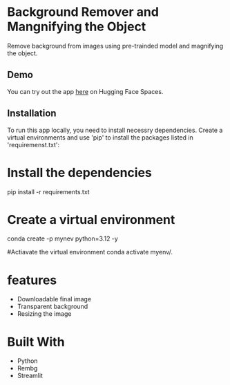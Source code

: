 # Background Remover and Mangnifying the Object

Remove background from images using pre-trainded model and magnifying the object.

## Demo

You can try out the app [here](https://huggingface.co/spaces/Thanusha/Image_processing) on Hugging Face Spaces.

## Installation

To run this app locally, you need to install necessry dependencies. Create a virtual environments and use 'pip' to install the packages listed in 'requiremenst.txt':
# Install the dependencies
pip install -r requirements.txt

# Create a virtual environment
conda create -p mynev python=3.12 -y

#Actiavate the virtual environment
conda activate myenv/.


# features
- Downloadable final image
- Transparent background
- Resizing the image

# Built With
- Python
- Rembg
- Streamlit

